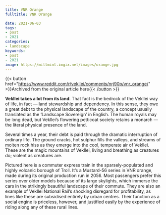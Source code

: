 ```yaml
---
title: VNR Orange
fulltitle: VNR Orange

date: 2021-06-03
tags:
- post
- 2021
categories:
- landscape
keywords:
- post
- 2021
image: https://millmint.imgix.net/images/orange.jpg
---
```


{{< button href="https://www.reddit.com/r/vekllei/comments/nrj90p/vnr_orange/" >}}Archived from the original article here{{< /button >}}

**Vekllei takes a lot from its land**. That fact is the bedrock of the Vekllei way of life, in fact — land stewardship and dependency. In this sense, they owe a great debt to the physical landscape of the country, a concept usually translated as the ‘Landscape Sovereign’ in English. The human royals may be long dead, but Vekllei’s flowering petticoat society retains a monarch — the literal physical presence of the land.

Several times a year, their debt is paid through the dramatic interruption of ordinary life. The ground cracks, hot sulphur fills the valleys, and streams of molten rock hiss as they emerge into the cool, temperate air of Vekllei. These are the magic mountains of Vekllei, living and breathing as creatures do; violent as creatures are.

Pictured here is a commuter express train in the sparsely-populated and highly volcanic borough of Troll. It’s a Mustard-56 series in VNR orange, made during its original production run in 2056. Most passengers prefer this series over older models because of its large skylights, which immerse the cars in the strikingly beautiful landscape of their commute. They are also an example of Vekllei National Rail’s shocking disregard for profitability, as lines like these are subsidised entirely by urban centres. Their function as a social engine is priceless, however, and justified easily by the experience of riding along any of these rural lines.
